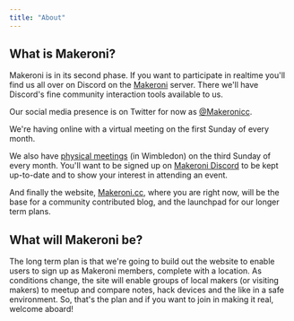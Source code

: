 ```yaml
---
title: "About"
---
```


## What is Makeroni?

Makeroni is in its second phase. If you want to participate in realtime you'll find us all over on Discord on the [Makeroni](https://discord.gg/HYYXHSu) server. There we'll have Discord's fine community interaction tools available to us.

Our social media presence is on Twitter for now as [@Makeronicc](https://twitter.com/MakeroniCC).

We're having online with a virtual meeting on the first Sunday of every month.

We also have [physical meetings](/news/in-the-flesh/) (in Wimbledon) on the third Sunday of every month. You'll want to be signed up on [Makeroni Discord](https://discord.gg/HYYXHSu) to be kept up-to-date and to show your interest in attending an event.

And finally the website, [Makeroni.cc](https://makeroni.cc), where you are right now, will be the base for a community contributed blog, and the launchpad for our longer term plans.

## What will Makeroni be?

The long term plan is that we're going to build out the website to enable users to sign up as Makeroni members, complete with a location. As conditions change, the site will enable groups of local makers (or visiting makers) to meetup and compare notes, hack devices and the like in a safe environment. So, that's the plan and if you want to join in making it real, welcome aboard!
